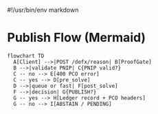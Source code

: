 #!/usr/bin/env markdown

# Publish Flow (Mermaid)

```mermaid
flowchart TD
  A[Client] -->|POST /defx/reason| B[ProofGate]
  B -->|validate PNIP| C{PNIP valid?}
  C -- no --> E[400 PCO error]
  C -- yes --> D[pre_solve]
  D -->|queue or fast| F[post_solve]
  F -->|decision| G{PUBLISH?}
  G -- yes --> H[Ledger record + PCO headers]
  G -- no --> I[ABSTAIN / PENDING]
```
